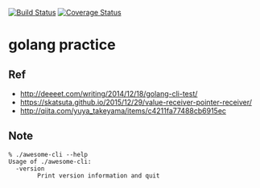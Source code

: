 [![Build Status](https://travis-ci.org/serima/awesome-cli.svg?branch=master)](https://travis-ci.org/serima/awesome-cli) [![Coverage Status](https://coveralls.io/repos/github/serima/go-practice-awesome-cli/badge.svg?branch=master)](https://coveralls.io/github/serima/go-practice-awesome-cli?branch=master)

# golang practice

## Ref

* http://deeeet.com/writing/2014/12/18/golang-cli-test/
* https://skatsuta.github.io/2015/12/29/value-receiver-pointer-receiver/
* http://qiita.com/yuya_takeyama/items/c4211fa77488cb6915ec

## Note

```
% ./awesome-cli --help
Usage of ./awesome-cli:
  -version
        Print version information and quit
```
